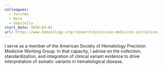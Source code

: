 ```yaml
---
colleagues:
  - Torsten
  - Niro
  - Gabriella 
start_date: 2020-03-01
url: https://www.hematology.org/research/precision-medicine-initiative/enhancing-genomic-profiling-of-blood-diseases
---
```


I serve as a member of the American Society of Hematology Precision Medicine
Working Group. In that capacity, I advise on the collection, standardization,
and integration of clinical variant evidence to drive interpretation of 
somatic variants in hematological disease.